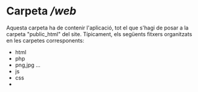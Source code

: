 # Carpeta _/web_

Aquesta carpeta ha de contenir l'aplicació, tot el que s'hagi de posar a la carpeta "public_html" del site.
Típicament, els següents fitxers organitzats en les carpetes corresponents:
 -  html
 -  php
 -  png,jpg ...
 -  js
 -  css
 -  

